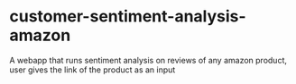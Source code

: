 # customer-sentiment-analysis-amazon
A webapp that runs sentiment analysis on reviews of any amazon product, user gives the link of the product as an input
